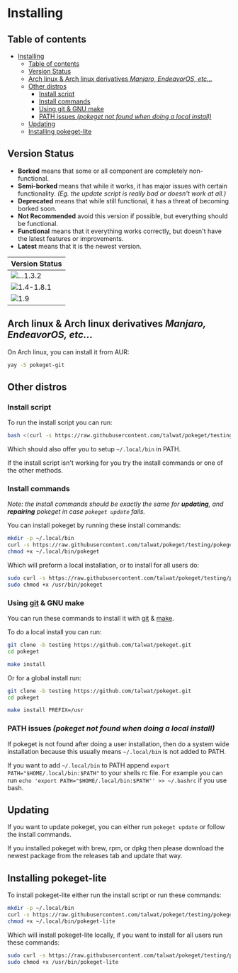 # Installing

## Table of contents

- [Installing](#installing)
  - [Table of contents](#table-of-contents)
  - [Version Status](#version-status)
  - [Arch linux & Arch linux derivatives *Manjaro, EndeavorOS, etc...*](#arch-linux--arch-linux-derivatives-manjaro-endeavoros-etc)
  - [Other distros](#other-distros)
    - [Install script](#install-script)
    - [Install commands](#install-commands)
    - [Using git & GNU make](#using-git--gnu-make)
    - [PATH issues *(pokeget not found when doing a local install)*](#path-issues-pokeget-not-found-when-doing-a-local-install)
  - [Updating](#updating)
  - [Installing pokeget-lite](#installing-pokeget-lite)

## Version Status

- **Borked** means that some or all component are completely non-functional.
- **Semi-borked** means that while it works, it has major issues with certain functionality. *(Eg. the update script is really bad or doesn't work at all.)*
- **Deprecated** means that while still functional, it has a threat of becoming borked soon.
- **Not Recommended** avoid this version if possible, but everything should be functional.
- **Functional** means that it everything works correctly, but doesn't have the latest features or improvements.
- **Latest** means that it is the newest version.

| Version Status                                                               |
| ---------------------------------------------------------------------------- |
| ![...1.3.2](https://img.shields.io/badge/...1.3.1-borked-red)                |
| ![1.4-1.8.1](https://img.shields.io/badge/1.4--1.8.1-not_recommended-yellow) |
| ![1.9](https://img.shields.io/badge/1.9-latest-brightgreen)                  |

## Arch linux & Arch linux derivatives *Manjaro, EndeavorOS, etc...*

On Arch linux, you can install it from AUR:

``` bash
yay -S pokeget-git
```

## Other distros

### Install script

To run the install script you can run:

```bash
bash <(curl -s https://raw.githubusercontent.com/talwat/pokeget/testing/scripts/install.sh)
```

Which should also offer you to setup `~/.local/bin` in PATH.

If the install script isn't working for you try the install commands or one of the other methods.

### Install commands

*Note: the install commands should be exactly the same for **updating**, and **repairing** pokeget in case `pokeget update` fails.*

You can install pokeget by running these install commands:

```bash
mkdir -p ~/.local/bin
curl -s https://raw.githubusercontent.com/talwat/pokeget/testing/pokeget --output ~/.local/bin/pokeget
chmod +x ~/.local/bin/pokeget
```

Which will preform a local installation, or to install for all users do:

```bash
sudo curl -s https://raw.githubusercontent.com/talwat/pokeget/testing/pokeget --output /usr/bin/pokeget
sudo chmod +x /usr/bin/pokeget
```

### Using [git](https://git-scm.com/) & GNU make

You can run these commands to install it with [git](https://git-scm.com/) & [make](https://www.gnu.org/software/make/).

To do a local install you can run:

```bash
git clone -b testing https://github.com/talwat/pokeget.git
cd pokeget

make install
```

Or for a global install run:

```bash
git clone -b testing https://github.com/talwat/pokeget.git
cd pokeget

make install PREFIX=/usr
```

### PATH issues *(pokeget not found when doing a local install)*

If pokeget is not found after doing a user installation, then do a system wide installation because this usually means `~/.local/bin` is not added to PATH.

If you want to add `~/.local/bin` to PATH append `export PATH="$HOME/.local/bin:$PATH"` to your shells rc file. For example you can run `echo 'export PATH="$HOME/.local/bin:$PATH"' >> ~/.bashrc` if you use bash.

## Updating

If you want to update pokeget, you can either run `pokeget update` or follow the install commands.

If you installed pokeget with brew, rpm, or dpkg then please download the newest package from the releases tab and update that way.

## Installing pokeget-lite

To install pokeget-lite either run the install script or run these commands:

```bash
mkdir -p ~/.local/bin
curl -s https://raw.githubusercontent.com/talwat/pokeget/testing/pokeget-lite --output ~/.local/bin/pokeget-lite
chmod +x ~/.local/bin/pokeget-lite
```

Which will install pokeget-lite locally, if you want to install for all users run these commands:

```bash
sudo curl -s https://raw.githubusercontent.com/talwat/pokeget/testing/pokeget-lite --output /usr/bin/pokeget-lite
sudo chmod +x /usr/bin/pokeget-lite
```
